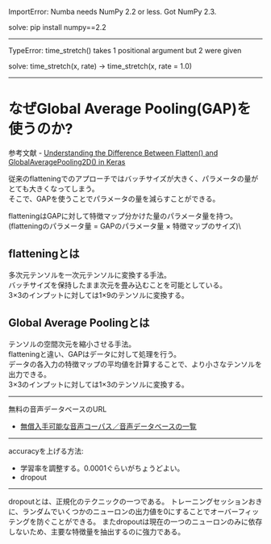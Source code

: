 ImportError: Numba needs NumPy 2.2 or less. Got NumPy 2.3.

solve: pip install numpy==2.2

---

TypeError: time_stretch() takes 1 positional argument but 2 were given

solve: time_stretch(x, rate) -> time_stretch(x, rate = 1.0)

---

# なぜGlobal Average Pooling(GAP)を使うのか?

参考文献 - [Understanding the Difference Between Flatten() and GlobalAveragePooling2D() in Keras](https://saturncloud.io/blog/understanding-the-difference-between-flatten-and-globalaveragepooling2d-in-keras/)

従来のflatteningでのアプローチではバッチサイズが大きく、パラメータの量がとても大きくなってしまう。\
そこで、GAPを使うことでパラメータの量を減らすことができる。

flatteningはGAPに対して特徴マップ分かけた量のパラメータ量を持つ。(flatteningのパラメータ量 = GAPのパラメータ量 × 特徴マップのサイズ)\

## flatteningとは
多次元テンソルを一次元テンソルに変換する手法。\
バッチサイズを保持したまま次元を畳み込むことを可能としている。\
3×3のインプットに対しては1×9のテンソルに変換する。

## Global Average Poolingとは
テンソルの空間次元を縮小させる手法。\
flatteningと違い、GAPはデータに対して処理を行う。\
データの各入力の特徴マップの平均値を計算することで、より小さなテンソルを出力できる。\
3×3のインプットに対しては1×3のテンソルに変換する。

---

無料の音声データベースのURL
- [無償入手可能な音声コーパス／音声データベースの一覧](https://qiita.com/nakakq/items/74fea8b55d08032d25f9)

---

accuracyを上げる方法: 
- 学習率を調整する。0.0001ぐらいがちょうどよい。
- dropout

---

dropoutとは、正規化のテクニックの一つである。
トレーニングセッションおきに、ランダムでいくつかのニューロンの出力値を0にすることでオーバーフィッテングを防ぐことができる。
またdropoutは現在の一つのニューロンのみに依存しないため、主要な特徴量を抽出するのに強力である。
